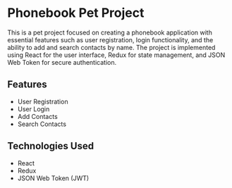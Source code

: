 # Phonebook Pet Project

This is a pet project focused on creating a phonebook application with essential
features such as user registration, login functionality, and the ability to add
and search contacts by name. The project is implemented using React for the user
interface, Redux for state management, and JSON Web Token for secure
authentication.

## Features

- User Registration
- User Login
- Add Contacts
- Search Contacts

## Technologies Used

- React
- Redux
- JSON Web Token (JWT)
